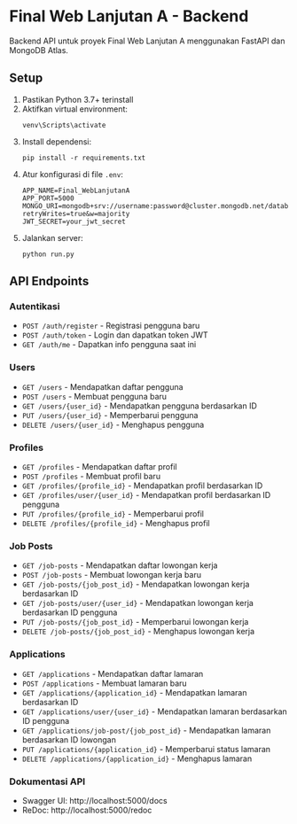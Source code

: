 # Final Web Lanjutan A - Backend

Backend API untuk proyek Final Web Lanjutan A menggunakan FastAPI dan MongoDB Atlas.

## Setup

1. Pastikan Python 3.7+ terinstall
2. Aktifkan virtual environment:
   ```
   venv\Scripts\activate
   ```
3. Install dependensi:
   ```
   pip install -r requirements.txt
   ```
4. Atur konfigurasi di file `.env`:
   ```
   APP_NAME=Final_WebLanjutanA
   APP_PORT=5000
   MONGO_URI=mongodb+srv://username:password@cluster.mongodb.net/database?retryWrites=true&w=majority
   JWT_SECRET=your_jwt_secret
   ```
5. Jalankan server:
   ```
   python run.py
   ```

## API Endpoints

### Autentikasi
- `POST /auth/register` - Registrasi pengguna baru
- `POST /auth/token` - Login dan dapatkan token JWT
- `GET /auth/me` - Dapatkan info pengguna saat ini

### Users
- `GET /users` - Mendapatkan daftar pengguna
- `POST /users` - Membuat pengguna baru
- `GET /users/{user_id}` - Mendapatkan pengguna berdasarkan ID
- `PUT /users/{user_id}` - Memperbarui pengguna
- `DELETE /users/{user_id}` - Menghapus pengguna

### Profiles
- `GET /profiles` - Mendapatkan daftar profil
- `POST /profiles` - Membuat profil baru
- `GET /profiles/{profile_id}` - Mendapatkan profil berdasarkan ID
- `GET /profiles/user/{user_id}` - Mendapatkan profil berdasarkan ID pengguna
- `PUT /profiles/{profile_id}` - Memperbarui profil
- `DELETE /profiles/{profile_id}` - Menghapus profil

### Job Posts
- `GET /job-posts` - Mendapatkan daftar lowongan kerja
- `POST /job-posts` - Membuat lowongan kerja baru
- `GET /job-posts/{job_post_id}` - Mendapatkan lowongan kerja berdasarkan ID
- `GET /job-posts/user/{user_id}` - Mendapatkan lowongan kerja berdasarkan ID pengguna
- `PUT /job-posts/{job_post_id}` - Memperbarui lowongan kerja
- `DELETE /job-posts/{job_post_id}` - Menghapus lowongan kerja

### Applications
- `GET /applications` - Mendapatkan daftar lamaran
- `POST /applications` - Membuat lamaran baru
- `GET /applications/{application_id}` - Mendapatkan lamaran berdasarkan ID
- `GET /applications/user/{user_id}` - Mendapatkan lamaran berdasarkan ID pengguna
- `GET /applications/job-post/{job_post_id}` - Mendapatkan lamaran berdasarkan ID lowongan
- `PUT /applications/{application_id}` - Memperbarui status lamaran
- `DELETE /applications/{application_id}` - Menghapus lamaran

### Dokumentasi API
- Swagger UI: http://localhost:5000/docs
- ReDoc: http://localhost:5000/redoc
